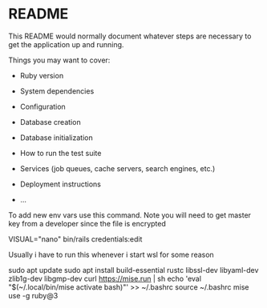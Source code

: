 # README

This README would normally document whatever steps are necessary to get the
application up and running.

Things you may want to cover:

* Ruby version

* System dependencies

* Configuration

* Database creation

* Database initialization

* How to run the test suite

* Services (job queues, cache servers, search engines, etc.)

* Deployment instructions

* ...

To add new env vars use this command. Note you will need to get master key from a developer since the file is encrypted

VISUAL="nano" bin/rails credentials:edit

Usually i have to run this whenever i start wsl for some reason

sudo apt update
sudo apt install build-essential rustc libssl-dev libyaml-dev zlib1g-dev libgmp-dev
curl https://mise.run | sh
echo 'eval "$(~/.local/bin/mise activate bash)"' >> ~/.bashrc
source ~/.bashrc
mise use -g ruby@3
